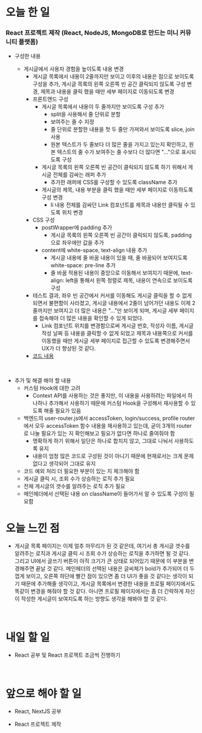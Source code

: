 # 오늘 한 일

### React 프로젝트 제작 (React, NodeJS, MongoDB로 만드는 미니 커뮤니티 플랫폼)

- 구성한 내용

  - 게시글에서 사용자 경험을 높이도록 내용 변경
    - 게시글 목록에서 내용이 2줄까지만 보이고 이후의 내용은 점으로 보이도록 구성을 추가, 게시글 목록의 왼쪽 오른쪽 빈 공간 클릭되지 않도록 구성 변경, 제목과 내용을 클릭 했을 때만 세부 페이지로 이동되도록 변경
    - 프론트엔드 구성
      - 게시글 목록에서 내용이 두 줄까지만 보이도록 구성 추가
        - split을 사용해서 줄 단위로 분할
        - 보여주는 줄 수 지정
        - 줄 단위로 분할한 내용을 첫 두 줄만 가져와서 보이도록 slice, join 사용
        - 원본 텍스트가 두 줄보다 더 많은 줄을 가지고 있는지 확인하고, 원본 텍스트의 줄 수가 보여주는 줄 수보다 더 많다면 "..."으로 표시되도록 구성
      - 게시글 목록의 왼쪽 오른쪽 빈 공간이 클릭되지 않도록 하기 위해서 게시글 전체를 감싸는 래퍼 추가
        - 추가한 래퍼에 CSS를 구성할 수 있도록 className 추가
      - 게시글의 제목, 내용 부분을 클릭 했을 때만 세부 페이지로 이동하도록 구성 변경
        - li 내용 전체를 감싸던 Link 컴포넌트를 제목과 내용만 클릭될 수 있도록 위치 변경
    - CSS 구성
      - postWrapper에 padding 추가
        - 게시글 목록의 왼쪽 오른쪽 빈 공간이 클릭되지 않도록, padding으로 좌우에만 값을 추가
      - content에 white-space, text-align 내용 추가
        - 게시글 내용에 줄 바꿈 내용이 있을 때, 줄 바꿈되어 보여지도록 white-space: pre-line 추가
        - 줄 바꿈 적용된 내용이 중앙으로 이동해서 보여지기 때문에, text-align: left을 통해서 왼쪽 정렬로 제목, 내용이 연속으로 보이도록 구성
    - 테스트 결과, 좌우 빈 공간에서 커서를 이동해도 게시글 클릭을 할 수 없게 되면서 불편함이 사라졌고, 게시글 내용에서 2줄이 넘어가던 내용도 이제 2줄까지만 보여지고 더 많은 내용은 "..."만 보이게 되며, 게시글 세부 페이지를 접속해야 더 많은 내용을 확인할 수 있게 되었다.
      - Link 컴포넌트 위치를 변경함으로써 게시글 번호, 작성자 이름, 게시글 작성 날짜 등 내용을 클릭할 수 없게 되었고 제목과 내용쪽으로 커서를 이동했을 때만 게시글 세부 페이지로 접근할 수 있도록 변경해주면서 UX가 더 향상된 것 같다.
    - [코드 내용](https://github.com/jeongsangtae/mini-community-platform/commit/af47faf43a2223bab1c9bffb73cabdc986a814ae)

<br />

- 추가 및 해결 해야 할 내용
  - 커스텀 Hook에 대한 고려
    - Context API를 사용하는 것은 좋지만, 이 내용을 사용하려는 파일에서 하나하나 추가해서 사용하기 때문에 커스텀 Hook을 구성해서 재사용할 수 있도록 해줄 필요가 있음
  - 백엔드의 user-router.js에서 accessToken, login/success, profile router에서 모두 accessToken 함수 내용을 재사용하고 있는데, 굳이 3개의 router로 나눌 필요가 있는 지 확인해보고 필요가 없다면 하나로 줄여줘야 함
    - 명확하게 하기 위해서 일단은 하나로 합치지 않고, 그대로 나눠서 사용하도록 유지
    - 내용이 엄청 많은 코드로 구성된 것이 아니기 때문에 현재로서는 크게 문제 없다고 생각되어 그대로 유지
  - 코드 예외 처리 더 필요한 부분이 있는 지 체크해야 함
  - 게시글 클릭 시, 조회 수가 상승하는 로직 추가 필요
  - 전체 게시글의 갯수를 알려주는 로직 추가 필요
  - 메인헤더에서 선택된 내용 on className이 들어가서 알 수 있도록 구성이 필요함

# 오늘 느낀 점

- 게시글 목록 페이지는 이제 얼추 마무리가 된 것 같은데, 여기서 총 게시글 갯수를 알려주는 로직과 게시글 클릭 시 조회 수가 상승하는 로직을 추가하면 될 것 같다. 그리고 UI에서 글쓰기 버튼이 아직 크기가 큰 상태로 되어있기 때문에 이 부분을 변경해주면 끝날 것 같다. 메인헤더의 선택된 내용은 글씨체가 bold가 추가되어 더 두껍게 보이고, 오른쪽 하단에 빨간 점이 있으면 좀 더 UI가 좋을 것 같다는 생각이 되기 때문에 추가해줄 생각이고, 게시글 목록에서 변경한 내용을 프로필 페이지에서도 똑같이 변경을 해줘야 할 것 같다. 아니면 프로필 페이지에서는 좀 더 간략하게 자신이 작성한 게시글이 보여지도록 하는 방향도 생각을 해봐야 할 것 같다.

<br />

# 내일 할 일

- React 공부 및 React 프로젝트 조금씩 진행하기

<br />

# 앞으로 해야 할 일

- React, NextJS 공부

- React 프로젝트 제작
